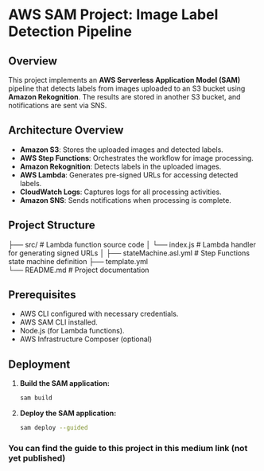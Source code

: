 # AWS SAM Project: Image Label Detection Pipeline

## Overview

This project implements an **AWS Serverless Application Model (SAM)** pipeline that detects labels from images uploaded to an S3 bucket using **Amazon Rekognition**. The results are stored in another S3 bucket, and notifications are sent via SNS.

## Architecture Overview

- **Amazon S3**: Stores the uploaded images and detected labels.
- **AWS Step Functions**: Orchestrates the workflow for image processing.
- **Amazon Rekognition**: Detects labels in the uploaded images.
- **AWS Lambda**: Generates pre-signed URLs for accessing detected labels.
- **CloudWatch Logs**: Captures logs for all processing activities.
- **Amazon SNS**: Sends notifications when processing is complete.

## Project Structure

├── src/ # Lambda function source code
│ └── index.js # Lambda handler for generating signed URLs
│
├── stateMachine.asl.yml # Step Functions state machine definition
├── template.yml  
└── README.md # Project documentation

## Prerequisites

- AWS CLI configured with necessary credentials.
- AWS SAM CLI installed.
- Node.js (for Lambda functions).
- AWS Infrastructure Composer (optional)

## Deployment

1. **Build the SAM application:**
   ```bash
   sam build
   ```
2. **Deploy the SAM application:**
   ```bash
   sam deploy --guided
   ```

### You can find the guide to this project in this medium link (not yet published)
